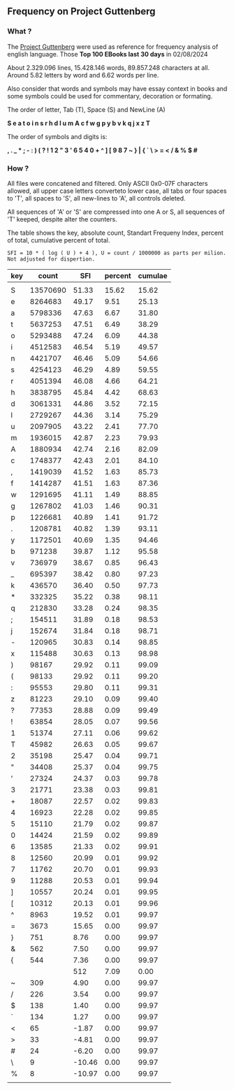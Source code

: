 ## Frequency on Project Guttenberg

### What ?

The [Project Guttenberg](https://www.gutenberg.org/browse/scores/top) were used as reference for frequency analysis of english language. Those __Top 100 EBooks last 30 days__ in 02/08/2024 

About 2.329.096 lines, 15.428.146 words, 89.857.248 characters at all. 
Around 5.82 letters by word and 6.62 words per line.

Also consider that words and symbols may have essay context in books and some symbols could be used for commentary, decoration or formating.

The order of letter, Tab (T), Space (S) and NewLine (A)

**S e a t o i n s r h d l u m A c f w g p y b v k q j x z T**

The order of symbols and digits is:

**, . _ * ; - : ) ( ? ! 1 2 " 3 ' 6 5 4 0 + ^ ] [ 9 8 7 ~ } | { ` \ > = < / & % $ #**

### How ?

All files were concatened and filtered. Only ASCII 0x0-07F characters allowed, all upper case letters converteto lower case, all tabs or four spaces to 'T', all spaces to 'S', all new-lines to 'A', all controls deleted. 

All sequences of 'A' or 'S' are compressed into one A or S, all sequences of 'T' keeped, despite alter the counters.

The table shows the key, absolute count, Standart Frequeny Index, percent of total, cumulative percent of total. 

    SFI = 10 * ( log ( U ) + 4 ), U = count / 1000000 as parts per milion. Not adjusted for dispertion.

| key | count | SFI | percent | cumulae |
| --- | --- | --- | --- | --- |
| | | | |
| S | 13570690 | 51.33 | 15.62 | 15.62 |
| e | 8264683 | 49.17 | 9.51 | 25.13 |
| a | 5798336 | 47.63 | 6.67 | 31.80 |
| t | 5637253 | 47.51 | 6.49 | 38.29 |
| o | 5293488 | 47.24 | 6.09 | 44.38 |
| i | 4512583 | 46.54 | 5.19 | 49.57 |
| n | 4421707 | 46.46 | 5.09 | 54.66 |
| s | 4254123 | 46.29 | 4.89 | 59.55 |
| r | 4051394 | 46.08 | 4.66 | 64.21 |
| h | 3838795 | 45.84 | 4.42 | 68.63 |
| d | 3061331 | 44.86 | 3.52 | 72.15 |
| l | 2729267 | 44.36 | 3.14 | 75.29 |
| u | 2097905 | 43.22 | 2.41 | 77.70 |
| m | 1936015 | 42.87 | 2.23 | 79.93 |
| A | 1880934 | 42.74 | 2.16 | 82.09 |
| c | 1748377 | 42.43 | 2.01 | 84.10 |
| , | 1419039 | 41.52 | 1.63 | 85.73 |
| f | 1414287 | 41.51 | 1.63 | 87.36 |
| w | 1291695 | 41.11 | 1.49 | 88.85 |
| g | 1267802 | 41.03 | 1.46 | 90.31 |
| p | 1226681 | 40.89 | 1.41 | 91.72 |
| . | 1208781 | 40.82 | 1.39 | 93.11 |
| y | 1172501 | 40.69 | 1.35 | 94.46 |
| b | 971238 | 39.87 | 1.12 | 95.58 |
| v | 736979 | 38.67 | 0.85 | 96.43 |
| _ | 695397 | 38.42 | 0.80 | 97.23 |
| k | 436570 | 36.40 | 0.50 | 97.73 |
| * | 332325 | 35.22 | 0.38 | 98.11 |
| q | 212830 | 33.28 | 0.24 | 98.35 |
| ; | 154511 | 31.89 | 0.18 | 98.53 |
| j | 152674 | 31.84 | 0.18 | 98.71 |
| - | 120965 | 30.83 | 0.14 | 98.85 |
| x | 115488 | 30.63 | 0.13 | 98.98 |
| ) | 98167 | 29.92 | 0.11 | 99.09 |
| ( | 98133 | 29.92 | 0.11 | 99.20 |
| : | 95553 | 29.80 | 0.11 | 99.31 |
| z | 81223 | 29.10 | 0.09 | 99.40 |
| ? | 77353 | 28.88 | 0.09 | 99.49 |
| ! | 63854 | 28.05 | 0.07 | 99.56 |
| 1 | 51374 | 27.11 | 0.06 | 99.62 |
| T | 45982 | 26.63 | 0.05 | 99.67 |
| 2 | 35198 | 25.47 | 0.04 | 99.71 |
| " | 34408 | 25.37 | 0.04 | 99.75 |
| ' | 27324 | 24.37 | 0.03 | 99.78 |
| 3 | 21771 | 23.38 | 0.03 | 99.81 |
| + | 18087 | 22.57 | 0.02 | 99.83 |
| 4 | 16923 | 22.28 | 0.02 | 99.85 |
| 5 | 15110 | 21.79 | 0.02 | 99.87 |
| 0 | 14424 | 21.59 | 0.02 | 99.89 |
| 6 | 13585 | 21.33 | 0.02 | 99.91 |
| 8 | 12560 | 20.99 | 0.01 | 99.92 |
| 7 | 11762 | 20.70 | 0.01 | 99.93 |
| 9 | 11288 | 20.53 | 0.01 | 99.94 |
| ] | 10557 | 20.24 | 0.01 | 99.95 |
| [ | 10312 | 20.13 | 0.01 | 99.96 |
| ^ | 8963 | 19.52 | 0.01 | 99.97 |
| = | 3673 | 15.65 | 0.00 | 99.97 |
| } | 751 | 8.76 | 0.00 | 99.97 |
| & | 562 | 7.50 | 0.00 | 99.97 |
| { | 544 | 7.36 | 0.00 | 99.97 |
| | | 512 | 7.09 | 0.00 | 99.97 |
| ~ | 309 | 4.90 | 0.00 | 99.97 |
| / | 226 | 3.54 | 0.00 | 99.97 |
| $ | 138 | 1.40 | 0.00 | 99.97 |
| ` | 134 | 1.27 | 0.00 | 99.97 |
| < | 65 | -1.87 | 0.00 | 99.97 |
| > | 33 | -4.81 | 0.00 | 99.97 |
| # | 24 | -6.20 | 0.00 | 99.97 |
| \ | 9 | -10.46 | 0.00 | 99.97 |
| % | 8 | -10.97 | 0.00 | 99.97 |
| | | | |

